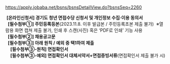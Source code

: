 https://apply.jobaba.net/bsns/bsnsDetailView.do?bsnsSeq=2260

 **[온라인신청서] 경기도 청년 면접수당 신청서 및 개인정보 수집·이용 동의서**  
  **[필수첨부①] 주민등록등본**(2023.11.8. 이후 발급본 / 주민등록초본 제출 불가)  ※열람용 화면 캡쳐 제출 불가, 인쇄 후 스캔(사진) 혹은 ‘PDF로 인쇄’ 기능 사용  
  **[필수첨부②] 채용공고문**  
  **[필수첨부③] 아래 원칙 / 예외 중 택1하여 제출**  
    **[필수첨부③-원칙] 면접확인서**  
    **[필수첨부③-예외] 면접확인서 대체서약서+면접증빙서류**(면접확인서 제출 불가 시)



